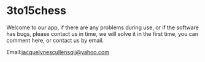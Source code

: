 # 3to15chess

Welcome to our app, if there are any problems during use, or if the software has bugs, please contact us in time, we will solve it in the first time, you can comment here, or contact us by email.

Email:jacquelynescullensqii@yahoo.com
